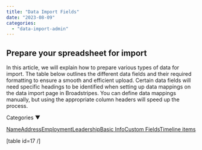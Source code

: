 ```yaml
---
title: "Data Import Fields"
date: "2023-08-09"
categories: 
  - "data-import-admin"
---
```


## Prepare your spreadsheet for import

In this article, we will explain how to prepare various types of data for import. The table below outlines the different data fields and their required formatting to ensure a smooth and efficient upload. Certain data fields will need specific headings to be identified when setting up data mappings on the data import page in Broadstripes. You can define data mappings manually, but using the appropriate column headers will speed up the process.

Categories ▼

[Name](#persname)[Address](#personaddr)[Employment](#employment)[Leadership](#leader)[Basic Info](#basic)[Custom Fields](#custom)[Timeline items](#timeline)

\[table id=17 /\]
